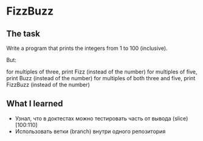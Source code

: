 
# FizzBuzz

## The task

Write a program that prints the integers from   1   to   100   (inclusive).

But:

  for multiples of three,   print   Fizz     (instead of the number)
  for multiples of five,   print   Buzz     (instead of the number)
  for multiples of both three and five,   print   FizzBuzz     (instead of the number)


## What I learned

* Узнал, что в доктестах можно тестировать часть от вывода (slice) [100:110] 
* Использовать ветки (branch) внутри одного репозитория 
